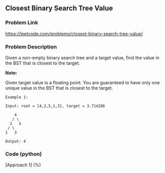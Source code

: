 ## Closest Binary Search Tree Value

### Problem Link

https://leetcode.com/problems/closest-binary-search-tree-value/

### Problem Description 

Given a non-empty binary search tree and a target value, find the value in the BST that is closest to the target.

**Note:**

Given target value is a floating point.
You are guaranteed to have only one unique value in the BST that is closest to the target.

```
Example 1:

Input: root = [4,2,5,1,3], target = 3.714286

    4
   / \
  2   5
 / \
1   3

Output: 4

```

### Code (python)

[Approach 1] (%)

```python

```
